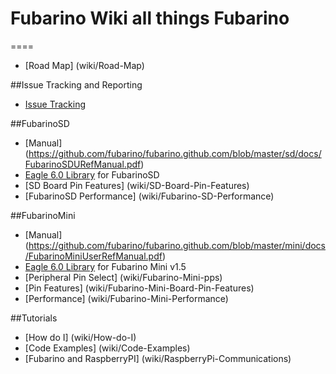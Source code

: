 # Fubarino Wiki all things Fubarino
====
* [Road Map] (wiki/Road-Map)

##Issue Tracking and Reporting
* [Issue Tracking](https://github.com/fubarino/fubarino/issues) 

##FubarinoSD
* [Manual] (https://github.com/fubarino/fubarino.github.com/blob/master/sd/docs/FubarinoSDURefManual.pdf)
* [Eagle 6.0 Library](https://github.com/EmbeddedMan/SchmalzHausEagleLibs) for FubarinoSD
* [SD Board Pin Features] (wiki/SD-Board-Pin-Features)
* [FubarinoSD Performance] (wiki/Fubarino-SD-Performance)

##FubarinoMini
* [Manual] (https://github.com/fubarino/fubarino.github.com/blob/master/mini/docs/FubarinoMiniUserRefManual.pdf)
* [Eagle 6.0 Library](https://github.com/fubarino/fubarino.github.com/blob/master/mini/v15) for Fubarino Mini v1.5
* [Peripheral Pin Select] (wiki/Fubarino-Mini-pps)
* [Pin Features] (wiki/Fubarino-Mini-Board-Pin-Features)
* [Performance] (wiki/Fubarino-Mini-Performance)

##Tutorials
* [How do I] (wiki/How-do-I)
* [Code Examples] (wiki/Code-Examples)
* [Fubarino and RaspberryPI] (wiki/RaspberryPi-Communications)
